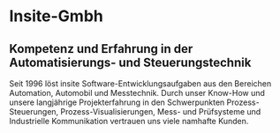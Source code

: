 # Insite-Gmbh

## Kompetenz und Erfahrung in der Automatisierungs- und Steuerungstechnik
Seit 1996 löst insite Software-Entwicklungsaufgaben aus den Bereichen Automation, Automobil und Messtechnik. Durch unser Know-How und unsere langjährige Projekterfahrung in den Schwerpunkten Prozess-Steuerungen, Prozess-Visualisierungen, Mess- und Prüfsysteme und Industrielle Kommunikation vertrauen uns viele namhafte Kunden.
